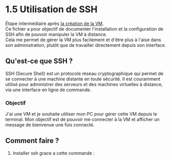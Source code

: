 # 1.5 Utilisation de SSH

Étape intermédiaire après [la création de la VM](./1_Creation_de_la_VM.md).  
Ce fichier a pour objectif de documenter l'installation et la configuration de SSH afin de pouvoir manipuler la VM à distance.  
Cela me permet de gérer la VM plus facilement et d'être plus à l'aise dans son administration, plutôt que de travailler directement depuis son interface.

## Qu'est-ce que SSH ?

SSH (Secure Shell) est un protocole réseau cryptographique qui permet de se connecter à une machine distante en toute sécurité. Il est couramment utilisé pour administrer des serveurs et des machines virtuelles à distance, via une interface en ligne de commande.

### Objectif

J'ai une VM et je souhaite utiliser mon PC pour gérer cette VM depuis le terminal. Mon objectif est de pouvoir me connecter à la VM et afficher un message de bienvenue une fois connecté.

## Comment faire ?

1. Installer ssh grace a cette commande : 
```bash

```
